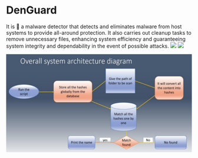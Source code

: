 # DenGuard
It is 	a malware detector that detects and eliminates malware from host systems to provide all-around protection. It also carries out cleanup tasks to remove unnecessary files, enhancing system efficiency and guaranteeing system integrity and dependability in the event of possible attacks.
![](https://github.com/shraddhapandey100/ProjectExhibition_2/blob/paneltime/DenGuardProject/AntiviursProject/GUI.png)
![](https://github.com/shraddhapandey100/ProjectExhibition_2/blob/paneltime/DenGuardProject/AntiviursProject/GUI_1.png)

![](https://github.com/shraddhapandey100/DenGuard/blob/paneltime/Architecture%20.png)
